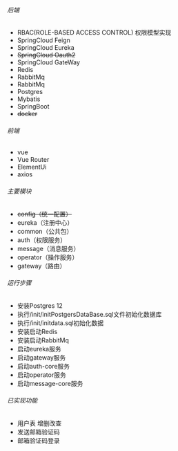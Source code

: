 ###### 后端
* RBAC(ROLE-BASED ACCESS CONTROL) 权限模型实现
* SpringCloud Feign
* SpringCloud Eureka
* ~~SpringCloud Oauth2~~
* SpringCloud GateWay
* Redis
* RabbitMq
* RabbitMq
* Postgres
* Mybatis
* SpringBoot
* ~~docker~~
###### 前端
* vue
* Vue Router
* ElementUi
* axios

###### 主要模块
* ~~config（统一配置）~~
* eureka（注册中心）
* common（公共包）
* auth（权限服务）
* message（消息服务）
* operator（操作服务）
* gateway（路由）

###### 运行步骤 
* 安装Postgres 12
* 执行/init/initPostgersDataBase.sql文件初始化数据库
* 执行/init/initdata.sql初始化数据
* 安装启动Redis
* 安装启动RabbitMq
* 启动eureka服务
* 启动gateway服务
* 启动auth-core服务
* 启动operator服务
* 启动message-core服务

###### 已实现功能

* 用户表 增删改查
* 发送邮箱验证码
* 邮箱验证码登录
